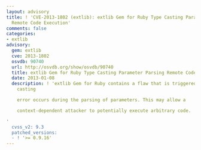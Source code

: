 ```yaml
---
layout: advisory
title: ! 'CVE-2013-1802 (extlib): extlib Gem for Ruby Type Casting Parameter Parsing
  Remote Code Execution'
comments: false
categories:
- extlib
advisory:
  gem: extlib
  cve: 2013-1802
  osvdb: 90740
  url: http://osvdb.org/show/osvdb/90740
  title: extlib Gem for Ruby Type Casting Parameter Parsing Remote Code Execution
  date: 2013-01-08
  description: ! 'extlib Gem for Ruby contains a flaw that is triggered when a type
    casting

    error occurs during the parsing of parameters. This may allow a

    context-dependent attacker to potentially execute arbitrary code.

'
  cvss_v2: 9.3
  patched_versions:
  - ! '>= 0.9.16'
---
```

